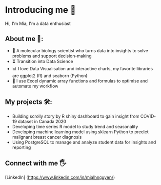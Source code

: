 # Introducing me 👋

Hi, I'm Mia, I'm a data enthusiast

## About me 🌻:
- 🧬 A molecular biology scientist who turns data into insights to solve problems and support decision-making
- ⏳ Transition into Data Science
- 📊 I love Data Visualisation and interactive charts, my favorite libraries are ggplot2 (R) and seaborn (Python)
- 🧮 I use Excel dynamic array functions and formulas to optimise and automate my workflow

## My projects 🛠️:
- Building scrolly story by R shiny dashboard to gain insight from COVID-19 dataset in Canada 2020
- Developing time series R model to study trend and seasonality
- Developing machine learning model using sklearn Python to predict malignant breast cancer diagnosis
- Using PostgreSQL to manage and analyze student data for insights and reporting

## Connect with me 🖐️
[LinkedIn] (https://www.linkedin.com/in/mialhnguyen/)

